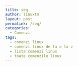 ```yaml
---
title: seq
author: linuxtm
layout: post
permalink: /seq/
categories:
  - Comenzi
tags:
  - comenzi linux
  - comenzi linux de la a la z
  - lista comenzi linux
  - toate comenzile linux
---
```

